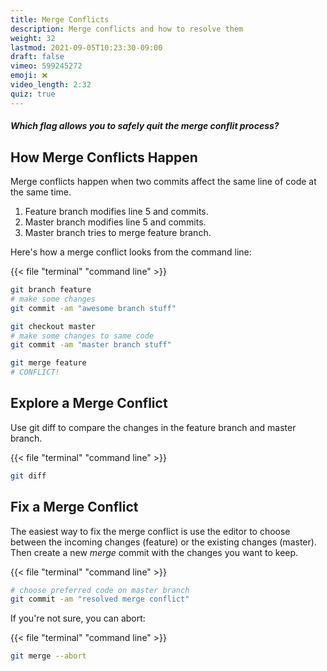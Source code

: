 ```yaml
---
title: Merge Conflicts
description: Merge conflicts and how to resolve them
weight: 32
lastmod: 2021-09-05T10:23:30-09:00
draft: false
vimeo: 599245272
emoji: ❌
video_length: 2:32
quiz: true
---
```


<quiz-modal options="--quit:--oops:--fml:--abort" answer="--abort" prize="17">
  <h5>Which flag allows you to safely quit the merge conflit process?</h5>
</quiz-modal>

## How Merge Conflicts Happen

Merge conflicts happen when two commits affect the same line of code at the same time. 

1. Feature branch modifies line 5 and commits. 
2. Master branch modifies line 5 and commits.
3. Master branch tries to merge feature branch.

Here's how a merge conflict looks from the command line:

{{< file "terminal" "command line" >}}
```bash
git branch feature
# make some changes
git commit -am "awesome branch stuff"

git checkout master
# make some changes to same code
git commit -am "master branch stuff"

git merge feature
# CONFLICT!
```

## Explore a Merge Conflict

Use git diff to compare the changes in the feature branch and master branch.

{{< file "terminal" "command line" >}}
```bash
git diff
```

## Fix a Merge Conflict

The easiest way to fix the merge conflict is use the editor to choose between the incoming changes (feature) or the existing changes (master). Then create a new *merge* commit with the changes you want to keep.

{{< file "terminal" "command line" >}}
```bash
# choose preferred code on master branch
git commit -am "resolved merge conflict"
```

If you're not sure, you can abort:

{{< file "terminal" "command line" >}}
```bash
git merge --abort
```